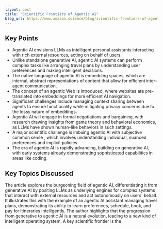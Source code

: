 ```yaml
---
layout: post 
title: "Scientific Frontiers of Agentic AI"
blog_url: https://www.amazon.science/blog/scientific-frontiers-of-agentic-ai?utm_campaign=scientific-frontiers-of-agentic-ai&utm_medium=employer-brand&utm_source=linkedin&utm_content=scientific-frontiers-of-agentic-ai&utm_term=2025-october 
---
```




## Key Points

- Agentic AI envisions LLMs as intelligent personal assistants interacting with rich external resources, acting on behalf of users.
- Unlike standalone generative AI, agentic AI systems can perform complex tasks like arranging travel plans by understanding user preferences and making intelligent decisions.
- The 
native language
 of agentic AI is embedding spaces, which are internal, abstract representations of content that allow for efficient inter-agent communication.
- The concept of an 
agentic Web
 is introduced, where websites are pre-translated into embeddings for more efficient AI navigation.
- Significant challenges include managing context sharing between agents to ensure functionality while mitigating privacy concerns due to the lossy nature of embeddings.
- Agentic AI will engage in formal negotiations and bargaining, with research drawing insights from game theory and behavioral economics, as LLMs have shown human-like behaviors in such settings.
- A major scientific challenge is imbuing agentic AI with 
subjective common sense
, which involves understanding individual, nuanced preferences and implicit policies.
- The era of agentic AI is rapidly advancing, building on generative AI, with early systems already demonstrating sophisticated capabilities in areas like coding.

## Key Topics Discussed

The article explores the burgeoning field of agentic AI, differentiating it from generative AI by positing LLMs as underlying engines for complex systems that interact with external resources and act autonomously on users' behalf. It illustrates this with the example of an agentic AI assistant managing travel plans, demonstrating its ability to learn preferences, schedule, book, and pay for itineraries intelligently. The author highlights that the progression from generative to agentic AI is a natural evolution, leading to a new kind of intelligent operating system. A key scientific frontier is the 

